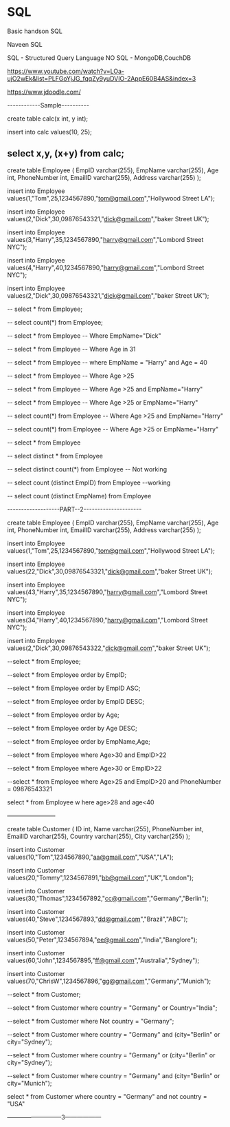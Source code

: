 # SQL
Basic handson SQL


Naveen SQL

SQL - Structured Query Language
NO SQL - MongoDB,CouchDB

https://www.youtube.com/watch?v=LOa-ujO2wEk&list=PLFGoYjJG_fqqZy9yuDVIO-2AppE60B4AS&index=3

https://www.jdoodle.com/


------------Sample----------


create table calc(x int, y int);

insert into calc values(10, 25);

select x,y, (x+y) from calc;
------------------------

create table Employee (
    EmpID varchar(255),
    EmpName varchar(255),
    Age int,
    PhoneNumber int,
    EmailID varchar(255),
    Address varchar(255)
);

insert into Employee values(1,"Tom",25,1234567890,"tom@gmail.com","Hollywood Street LA");

insert into Employee values(2,"Dick",30,09876543321,"dick@gmail.com","baker Street UK");

insert into Employee values(3,"Harry",35,1234567890,"harry@gmail.com","Lombord Street NYC");

insert into Employee values(4,"Harry",40,1234567890,"harry@gmail.com","Lombord Street NYC");

insert into Employee values(2,"Dick",30,09876543321,"dick@gmail.com","baker Street UK");

-- select * from Employee;

-- select count(*) from Employee;

-- select  * from Employee 
-- Where EmpName="Dick"

-- select  * from Employee 
-- Where Age in 31

-- select * from Employee
-- where EmpName = "Harry" and Age = 40

-- select * from Employee
-- Where Age >25

-- select * from Employee
-- Where Age >25 and EmpName="Harry"

-- select * from Employee
-- Where Age >25 or EmpName="Harry"

-- select count(*) from Employee
-- Where Age >25 and EmpName="Harry"

-- select count(*) from Employee
-- Where Age >25 or EmpName="Harry"

-- select * from Employee

-- select distinct * from Employee

-- select distinct count(*) from Employee -- Not working 

-- select count (distinct EmpID) from Employee --working

-- select count (distinct EmpName) from Employee 


-------------------PART--2---------------------


create table Employee (
    EmpID varchar(255),
    EmpName varchar(255),
    Age int,
    PhoneNumber int,
    EmailID varchar(255),
    Address varchar(255)
);

insert into Employee values(1,"Tom",25,1234567890,"tom@gmail.com","Hollywood Street LA");

insert into Employee values(22,"Dick",30,09876543321,"dick@gmail.com","baker Street UK");

insert into Employee values(43,"Harry",35,1234567890,"harry@gmail.com","Lombord Street NYC");

insert into Employee values(34,"Harry",40,1234567890,"harry@gmail.com","Lombord Street NYC");

insert into Employee values(2,"Dick",30,09876543322,"dick@gmail.com","baker Street UK");

--select * from Employee;

--select * from Employee order by EmpID;

--select * from Employee order by EmpID ASC;

--select * from Employee order by EmpID DESC;

--select * from Employee order by Age;

--select * from Employee order by Age DESC;

--select * from Employee order by EmpName,Age;

--select * from Employee where Age>30 and EmpID>22

--select * from Employee where Age>30 or EmpID>22

--select * from Employee where Age>25 and EmpID>20 and PhoneNumber = 09876543321

select * from Employee w  here age>28 and age<40

————————


create table Customer (
    ID int,
    Name varchar(255),
    PhoneNumber int,
    EmailID varchar(255),
    Country varchar(255),
    City varchar(255)
);

insert into Customer values(10,"Tom",1234567890,"aa@gmail.com","USA","LA");

insert into Customer values(20,"Tommy",1234567891,"bb@gmail.com","UK","London");

insert into Customer values(30,"Thomas",1234567892,"cc@gmail.com","Germany","Berlin");

insert into Customer values(40,"Steve",1234567893,"dd@gmail.com","Brazil","ABC");

insert into Customer values(50,"Peter",1234567894,"ee@gmail.com","India","Banglore");

insert into Customer values(60,"John",1234567895,"ff@gmail.com","Australia","Sydney");

insert into Customer values(70,"ChrisW",1234567896,"gg@gmail.com","Germany","Munich");

--select * from Customer;

--select * from Customer where country = "Germany" or Country="India";

--select * from Customer where Not country = "Germany";

--select * from Customer where country = "Germany" and (city="Berlin" or city="Sydney");

--select * from Customer where country = "Germany" or (city="Berlin" or city="Sydney");

--select * from Customer where country = "Germany" and (city="Berlin" or city="Munich");

 select * from Customer where country = "Germany" and not country = "USA"
 
—————————3——————
























